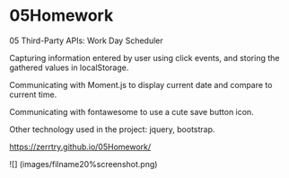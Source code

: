 # 05Homework
05 Third-Party APIs: Work Day Scheduler

Capturing information entered by user using click events, and storing the gathered values in localStorage.

Communicating with Moment.js to display current date and compare to current time.

Communicating with fontawesome to use a cute save button icon.

Other technology used in the project: jquery, bootstrap.

https://zerrtry.github.io/05Homework/

![] (images/filname20%screenshot.png)
